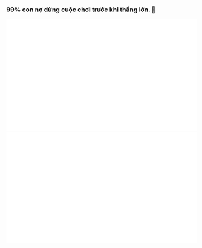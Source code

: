 ### 99% con nợ dừng cuộc chơi trước khi thắng lớn. 👋

<!--
**ngnquanq/ngnquanq** is a ✨ _special_ ✨ repository because its `README.md` (this file) appears on your GitHub profile.

Here are some ideas to get you started:

- 🔭 I’m currently working on ...
- 🌱 I’m currently learning ...
- 👯 I’m looking to collaborate on ...
- 🤔 I’m looking for help with ...
- 💬 Ask me about ...
- 📫 How to reach me: ...
- 😄 Pronouns: ...
- ⚡ Fun fact: ...
-->

![](https://github.com/ngnquanq/github-stats/blob/master/generated/overview.svg)
![](https://github.com/ngnquanq/github-stats/blob/master/generated/languages.svg)

